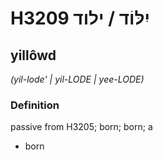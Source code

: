 # H3209 יִלּוֹד / ילוד

## yillôwd

_(yil-lode' | yil-LODE | yee-LODE)_

### Definition

passive from H3205; born; born; a

- born
